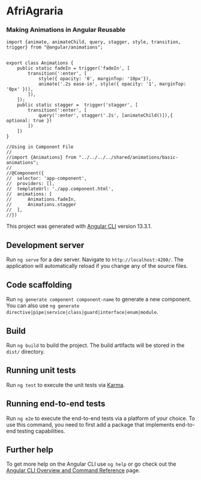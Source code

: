 # AfriAgraria
### Making Animations in Angular Reusable

```
import {animate, animateChild, query, stagger, style, transition, trigger} from "@angular/animations";


export class Animations {
    public static fadeIn = trigger('fadeIn', [
        transition(':enter', [
            style({ opacity: '0', marginTop: '10px'}),
            animate('.2s ease-in', style({ opacity: '1', marginTop: '0px' })),
        ]),
    ]);
    public static stagger =  trigger('stagger', [
        transition(':enter', [
            query(':enter', stagger('.2s', [animateChild()]),{ optional: true })
        ])
    ])
}

//Using in Component File
//
//import {Animations} from "../../../../shared/animations/basic-animations";
//
//@Component({
//  selector: 'app-component',
//  providers: [],
//  templateUrl: './app.component.html',
//  animations: [
//      Animations.fadeIn,
//      Animations.stagger
//  ],
//})
```
This project was generated with [Angular CLI](https://github.com/angular/angular-cli) version 13.3.1.

## Development server

Run `ng serve` for a dev server. Navigate to `http://localhost:4200/`. The application will automatically reload if you change any of the source files.

## Code scaffolding

Run `ng generate component component-name` to generate a new component. You can also use `ng generate directive|pipe|service|class|guard|interface|enum|module`.

## Build

Run `ng build` to build the project. The build artifacts will be stored in the `dist/` directory.

## Running unit tests

Run `ng test` to execute the unit tests via [Karma](https://karma-runner.github.io).

## Running end-to-end tests

Run `ng e2e` to execute the end-to-end tests via a platform of your choice. To use this command, you need to first add a package that implements end-to-end testing capabilities.

## Further help

To get more help on the Angular CLI use `ng help` or go check out the [Angular CLI Overview and Command Reference](https://angular.io/cli) page.
